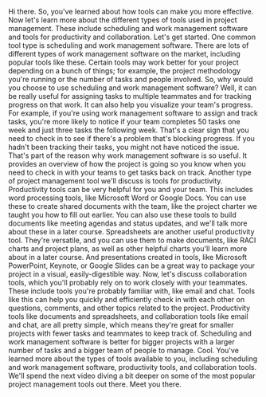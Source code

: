 Hi there. So, you've learned about how tools can make you more effective. Now
let's learn more about the different types of tools used in project management.
These include scheduling and work management software and tools for productivity
and collaboration. Let's get started. One common tool type is scheduling and
work management software. There are lots of different types of work management
software on the market, including popular tools like these. Certain tools may
work better for your project depending on a bunch of things; for example, the
project methodology you're running or the number of tasks and people involved.
So, why would you choose to use scheduling and work management software? Well,
it can be really useful for assigning tasks to multiple teammates and for
tracking progress on that work. It can also help you visualize your team's
progress. For example, if you're using work management software to assign and
track tasks, you're more likely to notice if your team completes 50 tasks one
week and just three tasks the following week. That's a clear sign that you need
to check in to see if there's a problem that's blocking progress. If you hadn't
been tracking their tasks, you might not have noticed the issue. That's part of
the reason why work management software is so useful. It provides an overview of
how the project is going so you know when you need to check in with your teams
to get tasks back on track. Another type of project management tool we'll
discuss is tools for productivity. Productivity tools can be very helpful for
you and your team. This includes word processing tools, like Microsoft Word or
Google Docs. You can use these to create shared documents with the team, like
the project charter we taught you how to fill out earlier. You can also use
these tools to build documents like meeting agendas and status updates, and
we'll talk more about these in a later course. Spreadsheets are another useful
productivity tool. They're versatile, and you can use them to make documents,
like RACI charts and project plans, as well as other helpful charts you'll learn
more about in a later course. And presentations created in tools, like Microsoft
PowerPoint, Keynote, or Google Slides can be a great way to package your project
in a visual, easily-digestible way. Now, let's discuss collaboration tools,
which you'll probably rely on to work closely with your teammates. These include
tools you're probably familiar with, like email and chat. Tools like this can
help you quickly and efficiently check in with each other on questions,
comments, and other topics related to the project. Productivity tools like
documents and spreadsheets, and collaboration tools like email and chat, are all
pretty simple, which means they're great for smaller projects with fewer tasks
and teammates to keep track of. Scheduling and work management software is
better for bigger projects with a larger number of tasks and a bigger team of
people to manage. Cool. You've learned more about the types of tools available
to you, including scheduling and work management software, productivity tools,
and collaboration tools. We'll spend the next video diving a bit deeper on some
of the most popular project management tools out there. Meet you there.